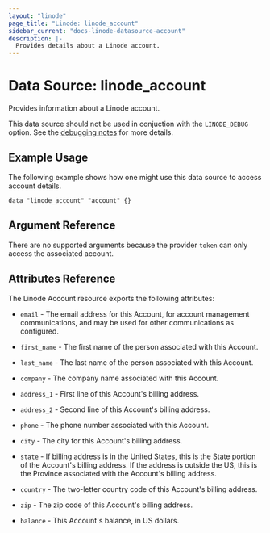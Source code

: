 ```yaml
---
layout: "linode"
page_title: "Linode: linode_account"
sidebar_current: "docs-linode-datasource-account"
description: |-
  Provides details about a Linode account.
---
```


# Data Source: linode\_account

Provides information about a Linode account.

This data source should not be used in conjuction with the `LINODE_DEBUG` option.  See the [debugging notes](/providers/linode/linode/latest/docs#debugging) for more details.

## Example Usage

The following example shows how one might use this data source to access account details.

```hcl
data "linode_account" "account" {}
```

## Argument Reference

There are no supported arguments because the provider `token` can only access the associated account.

## Attributes Reference

The Linode Account resource exports the following attributes:

* `email` - The email address for this Account, for account management communications, and may be used for other communications as configured.

* `first_name` - The first name of the person associated with this Account.

* `last_name` - The last name of the person associated with this Account.

* `company` - The company name associated with this Account.

* `address_1` - First line of this Account's billing address.

* `address_2` - Second line of this Account's billing address.

* `phone` - The phone number associated with this Account.

* `city` - The city for this Account's billing address.

* `state` - If billing address is in the United States, this is the State portion of the Account's billing address. If the address is outside the US, this is the Province associated with the Account's billing address.

* `country` - The two-letter country code of this Account's billing address.

* `zip` - The zip code of this Account's billing address.

* `balance` - This Account's balance, in US dollars.
